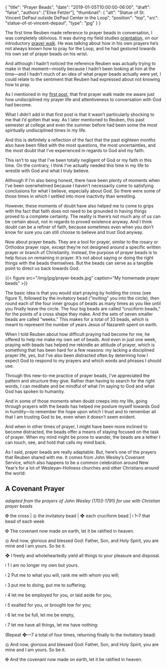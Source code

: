 {
	"title": "Prayer Beads",
	"date": "2019-01-05T10:00:00-06:00",
	"draft": "false",
	"authors": ["Elise Fetzer"],
	"thumbnail": {
		"alt": "Statue of St. Vincent DePaul outside DePaul Center in the Loop",
		"position": "top",
		"src": "statue-of-st-vincent-depaul",
		"type": "jpg"
	}
}

The first time Reuben made reference to prayer beads in conversation, I was completely oblivious. It was during my field studies [orientation][orientation], on our introductory [prayer walk][prayer-walk]. He was talking about how in his own prayers he’s not always known how to pray for the Loop, and he had gestured towards his own set of prayer beads on his wrist.

And although I hadn’t noticed the reference Reuben was actually trying to make in that moment—mostly because I hadn’t been looking at him at the time—and I hadn’t much of an idea of what prayer beads actually were yet, I could relate to the sentiment that Reuben had expressed about not knowing how to pray.

As I mentioned in my [first post][orientation], that first prayer walk made me aware just how undisciplined my prayer life and attentiveness to conversation with God had become.

What I didn’t add in that first post is that it wasn’t particularly shocking to me that I’d gotten that way. As I later mentioned to Reuben, this past semester at college and even the summer before had been some the most spiritually undisciplined times in my life.

And this is definitely a reflection of the fact that the past eighteen months also have been filled with the most questions, the most uncertainties, and the most doubt that I’ve experienced in regards to God and my faith.

This isn’t to say that I’ve been totally negligent of God or my faith in this time. On the contrary, I think I’ve actually needed this time in my life to wrestle with God and what I truly believe.

Although if I’m also being honest, there have been plenty of moments when I’ve been overwhelmed because I haven’t necessarily come to satisfying conclusions for what I believe, especially about God. So there were some of those times in which I settled into more inactivity than wrestling.

However, these moments of doubt have also helped me to come to grips with the fact that faith does not need to be grounded in having things proved to a complete certainty. The reality is there’s not much any of us can be certain about, not in regards to proved existence anyway. And I think doubt can be a refiner of faith, because sometimes even when you don’t know for sure you can still choose to believe and trust God anyway.

Now about prayer beads. They are a tool for prayer, similar to the rosary or Orthodox prayer rope, except they’re not designed around a specific written prayer or branch of Christianity. Instead, the purpose of prayer beads is to help focus on remaining in prayer. It’s not about saying or doing the right things with the beads themselves. But the beads can serve as a tangible point to direct us back towards God.

{{< figure src="/img/jpg/prayer-beads.jpg" caption="My homemade prayer beads" >}}

The basic idea is that you would start praying by holding the cross (see figure 1), followed by the invitatory bead (“inviting” you into the circle), then round each of the four inner groups of beads as many times as you like until you finally leave the circle. The four big beads are called “cruciform beads,” for the points of a cross shape they make. And the sets of seven smaller beads are called “weeks.” This makes for a total of 33 beads, which is meant to represent the number of years Jesus of Nazareth spent on earth.

When I told Reuben about how difficult praying had become for me, he offered to help me make my own set of beads. And even in just one week, praying with beads has helped me rekindle an attitude of prayer, which is something that has been hard for a few reasons: my lacking a disciplined prayer life, yes, but I’ve also been distracted often by determing how I expect God to respond to my prayers and which words and phrases I should use.

Through this new-to-me practice of prayer beads, I’ve appreciated the pattern and structure they give. Rather than having to search for the right words, I can meditate and be mindful of what I’m saying to God and what God has spoken to humanity.

And in some of those moments when doubt creeps into my life, going through prayers with the beads has helped me posture myself towards God in humility—to remember the hope upon which I trust and to remember all that I am trusting God to be, even when it doesn’t seem evident.

And when in other times of prayer, I might have been more inclined to become distracted, the beads offer a means of staying focused on the task of prayer. When my mind might be prone to wander, the beads are a tether I can touch, see, and hold that calls my mind back.

As I said, prayer beads are really adaptable. But, here’s one of the prayers that Reuben shared with me. It comes from John Wesley’s Covenant Service, which also happens to be a common celebration around New Year’s for a lot of Wesleyan-Holiness churches and other Christians around the world:

## A Covenant Prayer

_adapted from the prayers of John Wesley (1703-1791) for use with Christian prayer beads_

✠ the cross | ◎ the invitatory bead | ❖ each cruciform bead | ⍿ 1–7 that bead of each week
 
✠ The covenant now made on earth, let it be ratified in heaven. 

◎ And now, glorious and blessed God: Father, Son, and Holy Spirit, you are mine and I am yours. So be it.

❖ I freely and wholeheartedly yield all things to your pleasure and disposal.

⍿ 1 I am no longer my own but yours.

⍿ 2 Put me to what you will, rank me with whom you will;

⍿ 3 put me to doing, put me to suffering;

⍿ 4 let me be employed for you, or laid aside for you,

⍿ 5 exalted for you, or brought low for you;

⍿ 6 let me be full, let me be empty,

⍿ 7 let me have all things, let me have nothing:

(Repeat ❖—7 a total of four times, returning finally to the invitatory bead)

◎ And now, glorious and blessed God: Father, Son, and Holy Spirit, you are mine and I am yours. So be it.

✠ And the covenant now made on earth, let it be ratified in heaven.

[orientation]: /2018/12/orientation-check/
[prayer-walk]: /join/prayer-walk/
